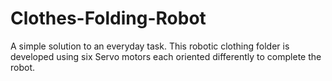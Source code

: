 # Clothes-Folding-Robot
A simple solution to an everyday task. This robotic clothing folder is developed using six Servo motors each oriented differently to complete the robot.

